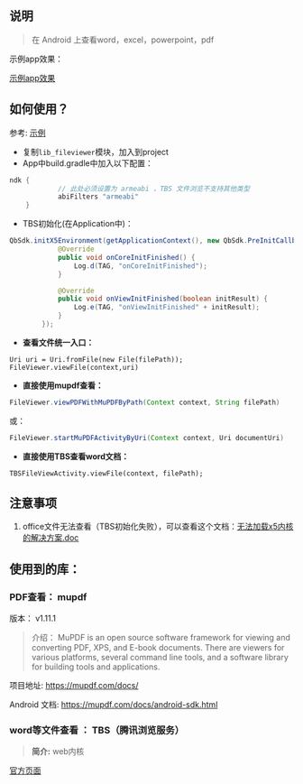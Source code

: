 
## 说明
> 在 Android 上查看word，excel，powerpoint，pdf

示例app效果：

[示例app效果](doc/fileviewer-demo-screenshots.gif)

## 如何使用？
参考: [示例](app)
* 复制`lib_fileviewer`模块，加入到project
* App中build.gradle中加入以下配置：
```groovy
ndk {
            // 此处必须设置为 armeabi ，TBS 文件浏览不支持其他类型
            abiFilters "armeabi"
    }
```
* TBS初始化(在Application中)：
```java
QbSdk.initX5Environment(getApplicationContext(), new QbSdk.PreInitCallback() {
            @Override
            public void onCoreInitFinished() {
                Log.d(TAG, "onCoreInitFinished");
            }

            @Override
            public void onViewInitFinished(boolean initResult) {
                Log.e(TAG, "onViewInitFinished" + initResult);
            }
        });
```

* **查看文件统一入口：**
```
Uri uri = Uri.fromFile(new File(filePath));
FileViewer.viewFile(context,uri)
```
* **直接使用mupdf查看：**
```java
FileViewer.viewPDFWithMuPDFByPath(Context context, String filePath)
```
或：
```java
FileViewer.startMuPDFActivityByUri(Context context, Uri documentUri)
```

* **直接使用TBS查看word文档：**
```
TBSFileViewActivity.viewFile(context, filePath);
```

## 注意事项
1. office文件无法查看（TBS初始化失败），可以查看这个文档：[无法加载x5内核的解决方案.doc](doc/无法加载x5内核的解决方案.doc)


## 使用到的库：
### PDF查看： mupdf

版本： v1.11.1


> 介绍：
> MuPDF is an open source software framework for viewing and converting PDF, XPS, and E-book documents. There are viewers for various platforms, several command line tools, and a software library for building tools and applications.

项目地址:
https://mupdf.com/docs/

Android 文档:
https://mupdf.com/docs/android-sdk.html

### word等文件查看 ： TBS（腾讯浏览服务）
> **简介:**
> web内核


[官方页面](http://x5.tencent.com/)
